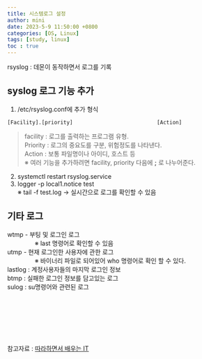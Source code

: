```yaml
---
title: 시스템로그 설정
author: mini
date: 2023-5-9 11:50:00 +0800
categories: [OS, Linux]
tags: [study, linux]
toc : true
---
```

	
rsyslog : 데몬이 동작하면서 로그를 기록

## syslog 로그 기능 추가
1. /etc/rsyslog.conf에 추가
형식  
```
[Facility].[priority]							[Action]
```
> facility : 로그를 출력하는 프로그램 유형.   
Priority : 로그의 중요도를 구분, 위험정도를 나타낸다.   
Action : 보통 파일명이나 아이디, 호스트 등   
※ 여러 기능을 추가하려면 facility, priority 다음에 **;** 로 나누어준다.  
2. systemctl restart rsyslog.service    
3. logger -p local1.notice test  
※ tail -f test.log -> 실시간으로 로그를 확인할 수 있음


## 기타 로그
wtmp - 부팅 및 로그인 로그   
 &#160; &#160; &#160; &#160; &#160; &#160; &#160; &#160; ※ last 명령어로 확인할 수 있음  
utmp - 현재 로그인한 사용자에 관한 로그  
 &#160; &#160; &#160; &#160; &#160; &#160; &#160; &#160;  ※ 바이너리 파일로 되어있어 who 명령어로 확인 할 수 있다.     
lastlog : 계정사용자들의 마지막 로그인 정보     
btmp : 실패한 로그인 정보를 담고있는 로그   
sulog : su명령어와 관련된 로그   

<br/><br/><br/>
---------------------
참고자료 : [따라하면서 배우는 IT](https://www.youtube.com/watch?v=6f5lmOSfdsE&list=PL0d8NnikouEXVn9FfoX2XVlGgEArLDiLZ&index=44)
